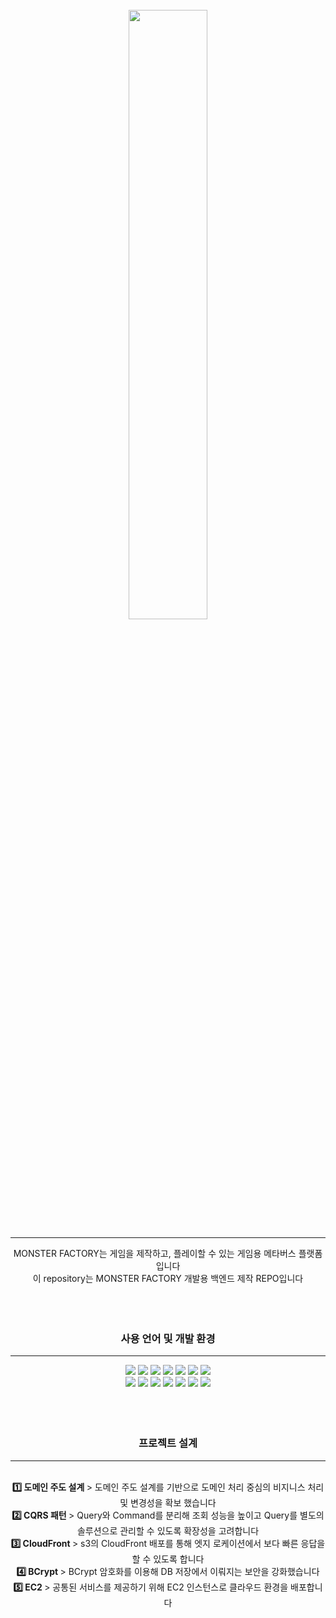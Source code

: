 <br/>
<div align=center><img width=50% src='https://user-images.githubusercontent.com/101858177/204172728-a76ab656-2d02-43a7-9c2f-1a0769f3a30d.png'/><div>
<hr/>
<div align=center> MONSTER FACTORY는 게임을 제작하고, 플레이할 수 있는 게임용 메타버스 플랫폼입니다 </div>
<div align=center> 이 repository는 MONSTER FACTORY 개발용 백엔드 제작 REPO입니다 </div>


<br/>
<br/>
<br/>
<h3 align=center> 사용 언어 및 개발 환경 </h3>
<hr/>
<img src="https://img.shields.io/badge/SpringBoot-6DB33F?style=flat-square&logo=springboot&logoColor=white"/>
<img src="https://img.shields.io/badge/SpringSecurity-6DB33F?style=flat-square&logo=springsecurity&logoColor=white"/>
<img src="https://img.shields.io/badge/AmazonRDS-527FFF?style=flat-square&logo=amazonrds&logoColor=white"/>
<img src="https://img.shields.io/badge/MySQL-4479A1?style=flat-square&logo=mysql&logoColor=white"/>
<img src="https://img.shields.io/badge/AmazonS3-569A31?style=flat-square&logo=amazons3&logoColor=white"/>
<img src="https://img.shields.io/badge/AmazonEC2-FF9900?style=flat-square&logo=amazonec2&logoColor=white"/>
<img src="https://img.shields.io/badge/CloudFront-FF4F8B?style=flat-square&logo=cloudfront&logoColor=white"/>
<br/>
<img src="https://img.shields.io/badge/GitHub-181717?style=flat-square&logo=github&logoColor=white"/>
<img src="https://img.shields.io/badge/Swagger-85EA2D?style=flat-square&logo=swagger&logoColor=white"/>
<img src="https://img.shields.io/badge/Docker-2496ED?style=flat-square&logo=docker&logoColor=white"/>
<img src="https://img.shields.io/badge/Java-EF2D5E?style=flat-square&logo=java&logoColor=white"/>
<img src="https://img.shields.io/badge/JPA-F3702A?style=flat-square&logo=jpa&logoColor=white"/>
<img src="https://img.shields.io/badge/ApacheTomcat-F8DC75?style=flat-square&logo=apachetomcat&logoColor=white"/>
<img src="https://img.shields.io/badge/RestAPI-004088?style=flat-square&logo=restapi&logoColor=white"/>


<br/>
<br/>
<br/>
<br/>
<h3> 프로젝트 설계 </h3>
<hr/>
<br/>
<strong> 1️⃣ 도메인 주도 설계 </strong>
> 도메인 주도 설계를 기반으로 도메인 처리 중심의 비지니스 처리 및 변경성을 확보 했습니다
<br/>
<strong> 2️⃣ CQRS 패턴 </strong>
> Query와 Command를 분리해 조회 성능을 높이고 Query를 별도의 솔루션으로 관리할 수 있도록 확장성을 고려합니다
<br/>
<strong> 3️⃣ CloudFront </strong>
> s3의 CloudFront 배포를 통해 엣지 로케이션에서 보다 빠른 응답을 할 수 있도록 합니다
<br/>
<strong> 4️⃣ BCrypt </strong>
> BCrypt 암호화를 이용해 DB 저장에서 이뤄지는 보안을 강화했습니다
<br/>
<strong> 5️⃣ EC2 </strong>
> 공통된 서비스를 제공하기 위해 EC2 인스턴스로 클라우드 환경을 배포합니다
